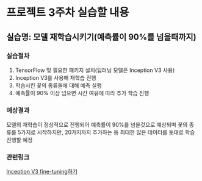 # 프로젝트 3주차 실습할 내용

## 실습명: 모델 재학습시키기(예측률이 90%를 넘을때까지)

### 실습절차
1. TensorFlow 및 필요한 패키지 설치(딥러닝 모델은 Inception V3 사용)
2. Inception V3를 사용해 재학습 진행
3. 학습시킨 꽃의 종류들에 대해 예측 실행
4. 예측률이 90% 이상 넘으면 시간 여유에 따라 추가 학습 진행

### 예상결과
모델의 재학습이 정상적으로 진행되어 예측률이 90%를 넘을것으로 예상되며 꽃의 종류를 5가지로 시작하지만, 20가지까지 추가하는 등 최대한 많은 데이터를 토대로 학습 진행할 예정

### 관련링크
[Inception V3 fine-tuning하기](http://yujuwon.tistory.com/entry/inception-v3-%EC%82%AC%EC%9A%A9%ED%95%98%EA%B8%B0)
